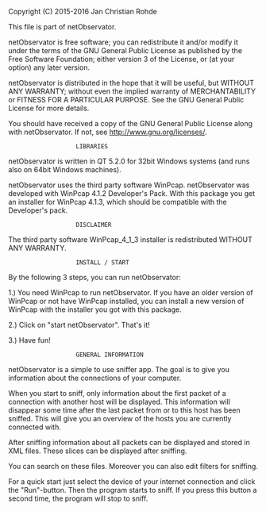 Copyright (C) 2015-2016 Jan Christian Rohde

This file is part of netObservator.

netObservator is free software; you can redistribute it and/or modify it under
the terms of the GNU General Public License as published by the Free Software
Foundation; either version 3 of the License, or (at your option) any later
version.

netObservator is distributed in the hope that it will be useful, but WITHOUT
ANY WARRANTY; without even the implied warranty of MERCHANTABILITY or FITNESS
FOR A PARTICULAR PURPOSE. See the GNU General Public License for more details.

You should have received a copy of the GNU General Public License along with
netObservator. If not, see http://www.gnu.org/licenses/.



                       LIBRARIES

netObservator is written in QT 5.2.0 for 32bit Windows systems (and runs also
on 64bit Windows machines).

netObservator uses the third party software WinPcap. netObservator was
developed with WinPcap 4.1.2 Developer's Pack. With this package you get an
installer for WinPcap 4.1.3, which should be compatible with the Developer's
pack.



                       DISCLAIMER
	
The third party software WinPcap_4_1_3 installer is redistributed WITHOUT ANY
WARRANTY.


	
                       INSTALL / START
					
By the following 3 steps, you can run netObservator:

1.) You need WinPcap to run netObservator. If you have an older version of
WinPcap or not have WinPcap installed, you can install a new version of WinPcap
with the installer you got with this package.

2.) Click on "start netObservator". That's it! 

3.) Have fun!



                       GENERAL INFORMATION

netObservator is a simple to use sniffer app. The goal is to give you information
about the connections of your computer.

When you start to sniff, only information about the first packet of a
connection with another host will be displayed. This information will
disappear some time after the last packet from or to this host has been
sniffed. This will give you an overview of the hosts you are currently
connected with.

After sniffing information about all packets can be displayed and stored in
XML files. These slices can be displayed after sniffing.

You can search on these files. Moreover you can also edit filters for sniffing.

For a quick start just select the device of your internet connection and click
the "Run"-button. Then the program starts to sniff. If you press this button a
second time, the program will stop to sniff.